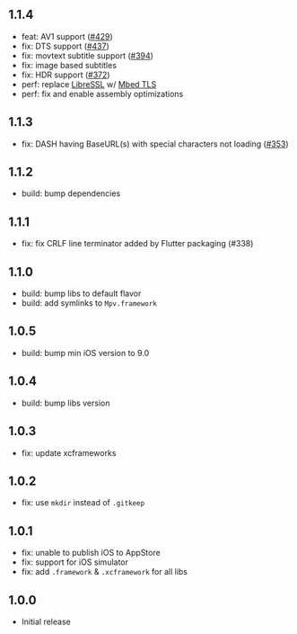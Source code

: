 ## 1.1.4

- feat: AV1 support ([#429](https://github.com/media-kit/media-kit/issues/429))
- fix: DTS support ([#437](https://github.com/media-kit/media-kit/issues/437))
- fix: movtext subtitle support ([#394](https://github.com/media-kit/media-kit/issues/394))
- fix: image based subtitles
- fix: HDR support ([#372](https://github.com/media-kit/media-kit/issues/372))
- perf: replace [LibreSSL](https://www.libressl.org/) w/ [Mbed TLS](https://github.com/Mbed-TLS/mbedtls)
- perf: fix and enable assembly optimizations

## 1.1.3

- fix: DASH having BaseURL(s) with special characters not loading ([#353](https://github.com/media-kit/media-kit/issues/353))

## 1.1.2

- build: bump dependencies

## 1.1.1

- fix: fix CRLF line terminator added by Flutter packaging (#338)

## 1.1.0

- build: bump libs to default flavor
- build: add symlinks to `Mpv.framework`

## 1.0.5

- build: bump min iOS version to 9.0

## 1.0.4

- build: bump libs version

## 1.0.3

- fix: update xcframeworks

## 1.0.2

- fix: use `mkdir` instead of `.gitkeep`

## 1.0.1

- fix: unable to publish iOS to AppStore
- fix: support for iOS simulator
- fix: add `.framework` & `.xcframework` for all libs

## 1.0.0

- Initial release
